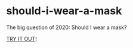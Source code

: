 # should-i-wear-a-mask

The big question of 2020: Should I wear a mask?

<a href="https://connietee22.github.io/should-i-wear-a-mask/">TRY IT OUT</a>!
